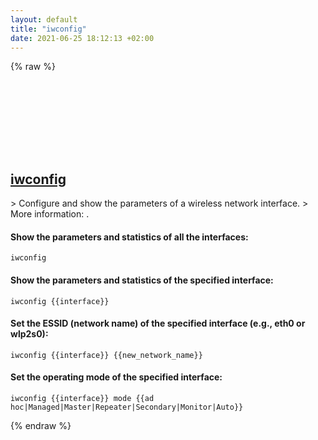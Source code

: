 ```yaml
---
layout: default
title: "iwconfig"
date: 2021-06-25 18:12:13 +02:00
---
```

{% raw %}
<h2 id="iwconfig">
  <a href="/en/linux/iwconfig.html">iwconfig</a> <a href="#iwconfig"><svg class="icon">
    <use href="/assets/images/unicode_sprite.svg#link" />
  </svg></a>
</h2>
> Configure and show the parameters of a wireless network interface.
> More information: <https://manned.org/iwconfig>.

#### Show the parameters and statistics of all the interfaces:
```shell
iwconfig
```
#### Show the parameters and statistics of the specified interface:
```shell
iwconfig {{interface}}
```
#### Set the ESSID (network name) of the specified interface (e.g., eth0 or wlp2s0):
```shell
iwconfig {{interface}} {{new_network_name}}
```
#### Set the operating mode of the specified interface:
```shell
iwconfig {{interface}} mode {{ad hoc|Managed|Master|Repeater|Secondary|Monitor|Auto}}
```
{% endraw %}